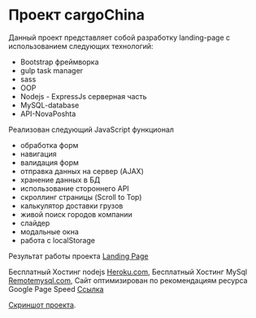# Проект cargoChina
 Данный проект представляет собой разработку landing-page с использованием следующих технологий:
 * Bootstrap фреймворка
 * gulp task manager
 * sass
 * OOP
 * Nodejs - ExpressJs серверная часть 
 * MySQL-database
 * API-NovaPoshta
 
 Реализован следующий JavaScript функционал
 * обработка форм
 * навигация
 * валидация форм
 * отправка данных на сервер (AJAX) 
 * хранение данных в БД
 * использование стороннего API 
 * скроллинг страницы (Scroll to Top)
 * калькулятор доставки грузов
 * живой поиск городов компании
 * слайдер
 * модальные окна
 * работа с localStorage
 
 Результат работы проекта [Landing Page](https://samokhindmitro.github.io/cargochina/) <br>
 
 Бесплатный Хостинг nodejs [Heroku.com](https://herokuapp.com/),
 Бесплатный Хостинг MySql [Remotemysql.com](http://remotemysql.com),
 Сайт оптимизирован по рекомендациям ресурса Google Page Speed [Ссылка](https://developers.google.com/speed/pagespeed/insights/?hl=RU)
 
 [Скриншот проекта](/cargo.png).

